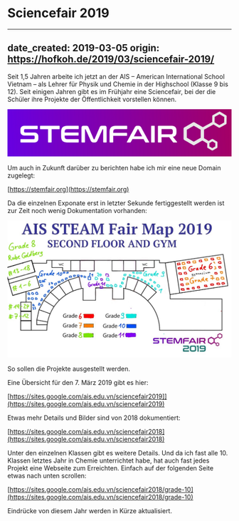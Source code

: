 # Sciencefair 2019

---
date_created: 2019-03-05
origin: https://hofkoh.de/2019/03/sciencefair-2019/
---

Seit 1,5 Jahren arbeite ich jetzt an der AIS – American International School Vietnam – als Lehrer für Physik und Chemie in der Highschool (Klasse 9 bis 12). Seit einigen Jahren gibt es im Frühjahr eine Sciencefair, bei der die Schüler ihre Projekte der Öffentlichkeit vorstellen können.

![Logo](./logo_gradient.png)

Um auch in Zukunft darüber zu berichten habe ich mir eine neue Domain zugelegt: 

[https://stemfair.org](https://stemfair.org) 

Da die einzelnen Exponate erst in letzter Sekunde fertiggestellt werden ist zur Zeit noch wenig Dokumentation vorhanden:

![Map](./map.jpg)

So sollen die Projekte ausgestellt werden.

Eine Übersicht für den 7. März 2019 gibt es hier:

[https://sites.google.com/ais.edu.vn/sciencefair2019]](https://sites.google.com/ais.edu.vn/sciencefair2019)

Etwas mehr Details und Bilder sind von 2018 dokumentiert:

[https://sites.google.com/ais.edu.vn/sciencefair2018](https://sites.google.com/ais.edu.vn/sciencefair2018)

Unter den einzelnen Klassen gibt es weitere Details. Und da ich fast alle 10. Klassen letztes Jahr in Chemie unterrichtet habe, hat auch fast jedes Projekt eine Webseite zum Erreichten. Einfach auf der folgenden Seite etwas nach unten scrollen:

[https://sites.google.com/ais.edu.vn/sciencefair2018/grade-10](https://sites.google.com/ais.edu.vn/sciencefair2018/grade-10)

Eindrücke von diesem Jahr werden in Kürze aktualisiert.

